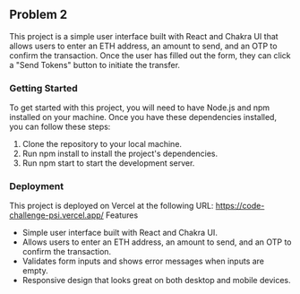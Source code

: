 ## Problem 2

This project is a simple user interface built with React and Chakra UI that allows users to enter an ETH address, an amount to send, and an OTP to confirm the transaction. Once the user has filled out the form, they can click a "Send Tokens" button to initiate the transfer.

### Getting Started

To get started with this project, you will need to have Node.js and npm installed on your machine. Once you have these dependencies installed, you can follow these steps:

1. Clone the repository to your local machine.
2. Run npm install to install the project's dependencies. 
3. Run npm start to start the development server.

### Deployment

This project is deployed on Vercel at the following URL: https://code-challenge-psi.vercel.app/
Features

* Simple user interface built with React and Chakra UI.
* Allows users to enter an ETH address, an amount to send, and an OTP to confirm the transaction.
* Validates form inputs and shows error messages when inputs are empty.
* Responsive design that looks great on both desktop and mobile devices.
